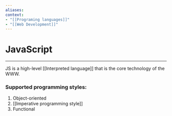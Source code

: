 ```yaml
---
aliases:
context:
- "[[Programing languages]]"
- "[[Web Development]]"
---
```


# JavaScript

---
JS is a high-level [[Interpreted language]]  that is the core technology of the WWW.

### Supported programming styles:
1. Object-oriented
2. [[Imperative programming style]]
3. Functional